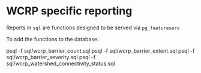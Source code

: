 # WCRP specific reporting

Reports in `sql` are functions designed to be served via `pg_featureserv`

To add the functions to the database:

psql -f sql/wcrp_barrier_count.sql
psql -f sql/wcrp_barrier_extent.sql
psql -f sql/wcrp_barrier_severity.sql
psql -f sql/wcrp_watershed_connectivity_status.sql